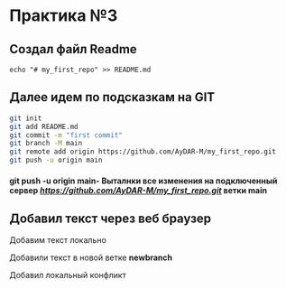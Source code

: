 # Практика №3
## Создал файл Readme
```Sh
echo "# my_first_repo" >> README.md
```
## Далее идем по подсказкам на GIT
```sh
git init
git add README.md
git commit -m "first commit"
git branch -M main
git remote add origin https://github.com/AyDAR-M/my_first_repo.git
git push -u origin main
```
#### **git push -u origin main**- Выталнки все изменения на подключенный сервер *https://github.com/AyDAR-M/my_first_repo.git* ветки **main**

## Добавил текст через веб браузер

Добавим текст локально

Добавили текст в новой ветке **newbranch**

Добавил локальный конфликт
